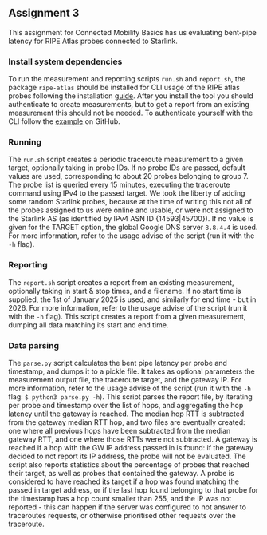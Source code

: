 ## Assignment 3
This assignment for Connected Mobility Basics has us evaluating bent-pipe latency for RIPE Atlas probes connected to Starlink.

### Install system dependencies
To run the measurement and reporting scripts `run.sh` and `report.sh`, the package `ripe-atlas` should be installed for CLI usage of the RIPE atlas probes following the installation [guide](https://ripe-atlas-tools.readthedocs.io/en/latest/installation.html#installation). After you install the tool you should authenticate to create measurements, but to get a report from an existing measurement this should not be needed. To authenticate yourself with the CLI follow the [example](https://ripe-atlas-tools.readthedocs.io/en/latest/use.html) on GitHub.

### Running
The `run.sh` script creates a periodic traceroute measurement to a given target, optionally taking in probe IDs. If no probe IDs are passed, default values are used, corresponding to about 20 probes belonging to group 7. The probe list is queried every 15 minutes, executing the traceroute command using IPv4 to the passed target.
We took the liberty of adding some random Starlink probes, because at the time of writing this not all of the probes assigned to us were online and usable, or were not assigned to the Starlink AS (as identified by IPv4 ASN ID {14593|45700}). If no value is given for the TARGET option, the global Google DNS server `8.8.4.4` is used. For more information, refer to the usage advise of the script (run it with the `-h` flag).

### Reporting
The `report.sh` script creates a report from an existing measurement, optionally taking in start & stop times, and a filename. If no start time is supplied, the 1st of January 2025 is used, and similarly for end time - but in 2026.
For more information, refer to the usage advise of the script (run it with the `-h` flag).
This script creates a report from a given measurement, dumping all data matching its start and end time.

### Data parsing
The `parse.py` script calculates the bent pipe latency per probe and timestamp, and dumps it to a pickle file.
It takes as optional parameters the measurement output file, the traceroute target, and the gateway IP. For more information, refer to the usage advise of the script (run it with the `-h` flag: `$ python3 parse.py -h`).
This script parses the report file, by iterating per probe and timestamp over the list of hops, and aggregating the hop latency until the gateway is reached. The median hop RTT is subtracted from the gateway median RTT hop, and two files are eventually created: one where all previous hops have been subtracted from the median gateway RTT, and one where those RTTs were not subtracted. A gateway is reached if a hop with the GW IP address passed in is found: if the gateway decided to not report its IP address, the probe will not be evaluated. The script also reports statistics about the percentage of probes that reached their target, as well as probes that contained the gateway.
A probe is considered to have reached its target if a hop was found matching the passed in target address, or if the last hop found belonging to that probe for the timestamp has a hop count smaller than 255, and the IP was not reported - this can happen if the server was configured to not answer to traceroutes requests, or otherwise prioritised other requests over the traceroute.
